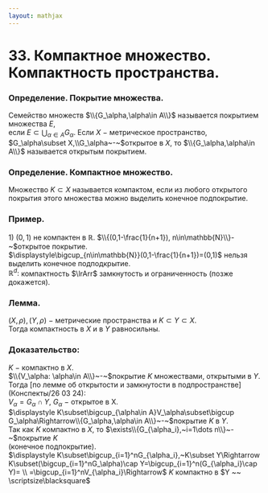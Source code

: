 ```yaml
---  
layout: mathjax  
---  
```

  
# 33. Компактное множество. Компактность пространства.  
  
### Определение. Покрытие множества.  
Семейство множеств $\\{G_\alpha,\alpha\in A\\}$ называется покрытием множества $E$,  
если $\displaystyle E\subset\bigcup_{\alpha\in A}G_\alpha$. Если $X~-~$метрическое пространство, $G_\alpha\subset X,\\G_\alpha~-~$открытое в $X$, то $\\{G_\alpha,\alpha\in A\\}$ называется открытым покрытием.  
  
### Определение. Компактное множество.  
Множество $K\subset X$ называется компактом, если из любого открытого покрытия этого множества можно выделить конечное подпокрытие.  
  
### Пример.  
$1)~(0,1)$ не компактен в $\mathbb{R}$. $\\{(0,1-\frac{1}{n+1}), n\in\mathbb{N}\\}-~$открытое покрытие.  
$\displaystyle\bigcup_{n\in\mathbb{N}}(0,1-\frac{1}{n+1})=(0,1)$ нельзя выделить конечное подподкрытие.  
$\mathbb{R}^d:$ компактность $\lrArr$ замкнутость и ограниченность (позже докажется).  
  
### Лемма.  
$(X,\rho),(Y,\rho)~-~$метрические пространства и $K\subset Y\subset X$.  
Тогда компактность в $X$ и в $Y$ равносильны.  
  
### Доказательство:  
$K~-~$компактно в $X$.  
$\\{V_\alpha: \alpha\in A\\}~-~$покрытие $K$ множествами, открытыми в $Y$.  
Тогда [по лемме об открытости и замкнутости в подпространстве](Конспекты/26 03 24):  
$V_\alpha=G_\alpha\cap Y,~G_\alpha~-~$открытое в X.  
$\displaystyle K\subset\bigcup_{\alpha\in A}V_\alpha\subset\bigcup G_\alpha\Rightarrow\\{G_\alpha,\alpha\in A\\}~-~$покрытие $K$ в $Y$.  
Так как $K$ компактно в $X$, то $\exists\\{G_{\alpha_i},~i=1\dots n\\}~-~$покрытие $K$  
(конечное подпокрытие).  
$\displaystyle K\subset\bigcup_{i=1}^nG_{\alpha_i},~K\subset Y\Rightarrow K\subset(\bigcup_{i=1}^nG_\alpha)\cap Y=\bigcup_{i=1}^n(G_{\alpha_i}\cap Y)=  
\\  
=\bigcup_{i=1}^nV_{\alpha_i}\Rightarrow$  $K$ компактно в $Y ~~ \scriptsize\blacksquare$  
